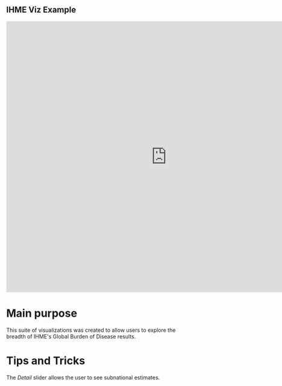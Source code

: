 ## IHME Viz Example


<iframe src="https://ihmeuw.org/4jjv" scrolling = "no" style="border: 0; width: 850px; height:720px;"></iframe>

# Main purpose
This suite of visualizations was created to allow users to explore the breadth of IHME's Global Burden of Disease results.

# Tips and Tricks
The *Detail* slider allows the user to see subnational estimates.
